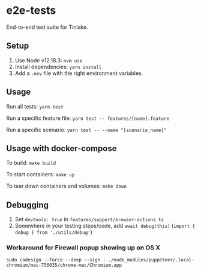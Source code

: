 # e2e-tests
End-to-end test suite for Tinlake.

## Setup
1. Use Node v12.18.3: `nvm use`
2. Install dependencies: `yarn install`
3. Add a `.env` file with the right environment variables.

## Usage
Run all tests: `yarn test`

Run a specific feature file: `yarn test -- features/[name].feature`

Run a specific scenario: `yarn test -- --name "[scenario_name]"`

## Usage with docker-compose
To build: `make build`

To start containers: `make up`

To tear down containers and volumes: `make down`

## Debugging

1. Set `devtools: true` in `features/support/browser-actions.ts`
2. Somewhere in your testing steps/code, add `await debug(this)` (`import { debug } from './utils/debug'`)

### Workaround for Firewall popup showing up on OS X

`sudo codesign --force --deep --sign - ./node_modules/puppeteer/.local-chromium/mac-756035/chrome-mac/Chromium.app`
